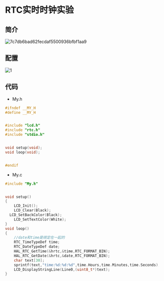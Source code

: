 # RTC实时时钟实验
## 简介
![7c7db6bad62fecdaf5500936bfbf1aa9](https://github.com/user-attachments/assets/be9446fb-56d7-4d79-84a9-18bbe5b3710d)
## 配置
![1](https://github.com/user-attachments/assets/4c8cd6d3-0660-45f7-b166-7067e34cffc6)
## 代码
- My.h
```C
#ifndef __MY_H
#define __MY_H


#include "lcd.h"
#include "rtc.h"
#include "stdio.h"


void setup(void);
void loop(void);


#endif

```
- My.c
```C
#include "My.h"


void setup()
{
	LCD_Init();
	LCD_Clear(Black);
  LCD_SetBackColor(Black);
	LCD_SetTextColor(White);
}
void loop()
{
	//date和time是绑定在一起的
	RTC_TimeTypeDef time;
	RTC_DateTypeDef date;
	HAL_RTC_GetTime(&hrtc,&time,RTC_FORMAT_BIN);
	HAL_RTC_GetDate(&hrtc,&date,RTC_FORMAT_BIN);
	char text[30];
	sprintf(text,"time:%d:%d:%d",time.Hours,time.Minutes,time.Seconds);
	LCD_DisplayStringLine(Line0,(uint8_t*)text);
}

```
